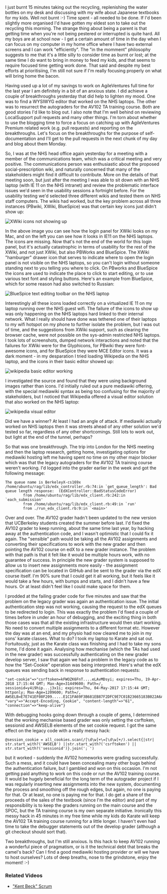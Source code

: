 I just burnt 15 minutes taking out the recycling, replenishing the water bottles on my desk and discussing with my wife about Japanese textbooks for my kids.  Well not burnt :-) Time spent - all needed to be done.  If I'd been slightly more organised I'd have gotten my eldest son to take out the recycling this morning.  The strange thing about being a parent is that getting time when you're not being pestered or interrupted is quite hard.  All my boys are at school now - I get a certain amount of time in the day when I can focus on my computer in my home office where I have two external screens and I can work "efficiently".  The "in the momment" philosophy suggests to me that it's a little silly to consider time as burnt or lost; at the same time I do want to bring in money to feed my kids, and that seems to require focused time getting work done.  That said and despite my best efforts at prioritisiing, I'm still not sure if I'm really focusing properly on what will bring home the bacon.

Having used up a lot of my savings to work on AgileVentures full time for the last year I am definitely in a bit of an anxious state.  I did achieve a couple of breakthroughs yesterday that did help to lighten my mood.  One was to find a WYSIWYG editor that worked on the NHS laptops.  The other was to resurrect the autograders for the AV102 TA training course.  Both are good stories I'd like to blog out.  I also note that I'm well behind on reviewing LocalSupport pull requests and many other things.  I'm torn about whether to use the blogging time to force a focus on catching up with AgileVentures Premium related work (e.g. pull requests) and reporting on the breakthroughs.  Let's focus on the breakthroughs for the purpose of self-documentation and I'll get to the pull requests in the next chunk of my day and blog about them Monday.

So, I was at the NHS head office again yesterday for a meeting with a member of the communications team, which was a critical meeting and very positive.  The communications person was enthusiastic about the proposed social-prescription wiki, and naturally concerned that many of the stakeholders might find it difficult to contribute.  More on the details of that meeting soon, but just after the meeting I was able to sit down with an NHS laptop (with IE 11 on the NHS intranet) and review the problematic interface issues we'd seen in the usability sessions a fortnight before.  For the usability testing we'd selected three different wikis and tested them on NHS staff computers.  The wikis had worked, but the key problem across all three instances (PBwiki, XWiki, BlueSpice) was that certain key icons just didn't show up:

![XWiki icons not showing up](https://www.dropbox.com/s/il7lzum1kbx6ev3/Screenshot%202017-04-21%2009.40.08.png?dl=1)

In the above image you can see how the login panel for XWiki looks on my Mac, and on the left you can see how it looks in IE11 on the NHS laptops.  The icons are missing.  Now that's not the end of the world for this login panel, but it's actually catastrophic in terms of usability for the rest of the XWiki, and not just XWiki, but also PBWorks and BlueSpice.   The XWiki "hamburger" drawer icon that serves to indicate where to open the login panel is not visible on the NHS laptops, so you can't login without someone standing next to you telling you where to click.  On PBworks and BlueSpice the icons are used to indicate the place to click to start editing, or to use various text font and styling buttons.  Here's an example from BlueSpice, which for some reason had also switched to Russian:

![BlueSpice text editing toolbar on the NHS laptop](https://www.dropbox.com/s/dpc9vqhyj0yzgl6/Screenshot%202017-04-21%2009.45.05.png?dl=1)

Interestingly all these icons loaded correctly on a virtualized IE 11 on my laptop running over the NHS guest wifi.  The failure of the icons to show up was only happening on the NHS laptops hard linked to their internal network.  What I really should have done was tethered one of their laptops to my wifi hotspot on my phone to further isolate the problem, but I was out of time, and the suggestions from XWiki support, such as clearing the browser cache, were not possible on the sys-admin restricted NHS laptops.  I took lots of screenshots, dumped network interactions and noted that the failures for XWiki were for the Glyphicons, for PBwiki they were font-awesome icons, and for BlueSpice they were MCE Editor icons.  It was a dark moment - in my desparation I tried loading Wikipedia on the NHS laptop, and the icons in their basic editor showed up:

![wikipedia basic editor working](https://www.dropbox.com/s/2kwtz5ebey0jmug/Screenshot%202017-04-21%2009.49.52.png?dl=1)

I investigated the source and found that they were using background images rather than icons.  I'd initially ruled out a pure mediawiki offering, with the special mediawiki syntax as being too confusing for the majority of stakeholders, but I noticed that Wikipedia offered a visual editor solution that also worked on the NHS laptop:

![wikipedia visual editor](https://www.dropbox.com/s/5ltrfl1c0ha10cy/Screenshot%202017-04-21%2009.52.42.png?dl=1)

Did we have a winner?  At least I had an angle of attack.  If mediawiki actually worked on NHS laptops then it was streets ahead of any other solution we'd tested so far, regardless of any other shortcomings.  Still lots to work out, but light at the end of the tunnel, perhaps?

So that was one breakthrough.  The trip into London for the NHS meeting and then the laptop research, getting home, investigating options for mediawiki hosting left me having spent no time on my other major blocker which was that the legacy autograders for the AV102 TA training course weren't working.  I'd logged into the grader earlier in the week and got the following message:

```
The queue name is BerkeleyX-cs169x
/home/ubuntu/rag/lib/edx_controller.rb:74:in `get_queue_length': Bad queue length response:  (EdXController::BadStatusCodeError)
        from /home/ubuntu/rag/lib/edx_client.rb:242:in `each_submission'
        from /home/ubuntu/rag/lib/edx_client.rb:49:in `run'
        from ./run_edx_client.rb:9:in `<main>'
```

Over and over.  The AV102 grader hadn't been updated to the new version that UCBerkeley students created the summer before last.  I'd fixed the AV102 grader to keep running, about the same time last year, by hacking away at the authentication code, and I wasn't optimistic that I could fix it again.  The "sensible" path would be taking all the AV102 assignments and converting their specifications to work with the new grader and then pointing the AV102 course on edX to a new grader instance.  The problem with that path is that it felt like it would be multiple hours work, with no guarantee of success.  In principle the new grader system is supposed to allow us to insert new assignments more easily - the assignment specification can be located in GitHub and be sent to the grader via the edX course itself.  I'm 90% sure that I could get it all working, but it feels like it would take a few hours, with bumps and starts, and I didn't have a few hours.  Or at least didn't feel like I could make space for them.

I prodded at the failing grader code for five minutes and saw that the problem on the legacy grader was again an authentication issue.  The initial authentication step was not working, causing the request to the edX queues to be redirected to login.  This was exactly the problem I'd fixed a couple of times before in under an hour of debugging, and the exciting thing in both those cases was that all the existing infrastructure would then start working.  No need to convert multiple assignments to a different format etc.  However the day was at an end, and my physio had now cleared me to join in my sons' karate classes.  What to do?  I took my laptop to Karate and sat out.  Fortuitously, just as the Karate class was finishing and I had to take my sons home, I'd done it again.  Analysing how mechanise (which the TAs had used in the new grader) was successfully authenticating on the new grader develop server, I saw that again we had a problem in the legacy code as to how the "Set-Cookie" operation was being interpreted.  Here's what the edX queues was sending back in response to authentication requests:

```
"set-cookie"=>"csrftoken=kFWOZK6FnT....eLAvMDsyi; expires=Thu, 19-Apr-2018 17:15:44 GMT; Max-Age=31449600; Path=/, sessionid=y4i9hip...j3x1i; expires=Thu, 04-May-2017 17:15:44 GMT; httponly; Max-Age=1209600; Path=/, AWSELB=E7E741EF08F209.....E1C1FA69F3B681EB87F2DFC9E7C01B23665183B022A6A8E876;PATH=/", "vary"=>"Accept-Encoding, Cookie", "content-length"=>"61", "connection"=>"keep-alive"}
```

With debugging hooks going down through a couple of gems, I determined that the working mechanise based grader was only setting the csrftoken, sessionid and AWSELB elements of the set cookie request.   I got the same effect on the legacy code with a really messy hack:

```
@session_cookie = all_cookies.scan(/[\d\w]+\=[\d\w]+/).select{|str| str.start_with?('AWSELB') ||str.start_with?('csrftoken') || str.start_with?('sessionid')}.join('; ')
```
but it worked - suddenly the AV102 homeworks were grading successfully.  Such a mess, and it could have been concealing many other bugs behind the authentication failure, but I gambled and won on this occasion.  I'm not getting paid anything to work on this code or run the AV102 training course.  It would be hugely beneficial for the long term of the autograder project if I was regularly inserting new assignments into the new system, documenting the process and smoothing off the rough edges, but again, no one is paying for that.  Or at least, no one is paying me for that.  I do get a share of the proceeds of the sales of the textbook (since I'm the editor) and part of my responsibility is to keep the graders running on the main course and the SPOC, but the TA training course is my own separate initiative.  Ironically this messy hack in 45 minutes in my free time while my kids do Karate will keep the AV102 TA training course running for a little longer.  I haven't even had time to take the debugger statements out of the develop grader (although a git checkout should sort that).

Two breakthroughs, but I'm still anxious.  Is this hack to keep AV102 running a wonderful piece of pragmatism, or is it the technical debt that breaks the camel's back?  Can I find a good mediawiki hosting provider or will we have to host ourselves?  Lots of deep breaths, nose to the grindstone, enjoy the moment! :-)

### Related Videos

* ["Kent Beck" Scrum](https://www.youtube.com/edit?o=U&video_id=OFKKyZbJqlk)

